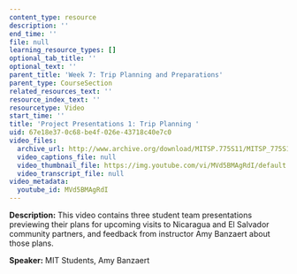 ```yaml
---
content_type: resource
description: ''
end_time: ''
file: null
learning_resource_types: []
optional_tab_title: ''
optional_text: ''
parent_title: 'Week 7: Trip Planning and Preparations'
parent_type: CourseSection
related_resources_text: ''
resource_index_text: ''
resourcetype: Video
start_time: ''
title: 'Project Presentations 1: Trip Planning '
uid: 67e18e37-0c68-be4f-026e-43718c40e7c0
video_files:
  archive_url: http://www.archive.org/download/MITSP.775S11/MITSP_775S11proj01_300k.mp4
  video_captions_file: null
  video_thumbnail_file: https://img.youtube.com/vi/MVd5BMAgRdI/default.jpg
  video_transcript_file: null
video_metadata:
  youtube_id: MVd5BMAgRdI
---
```


**Description:** This video contains three student team presentations previewing their plans for upcoming visits to Nicaragua and El Salvador community partners, and feedback from instructor Amy Banzaert about those plans.

**Speaker:** MIT Students, Amy Banzaert